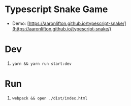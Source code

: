 # Typescript Snake Game
- Demo: [https://aaronlifton.github.io/typescript-snake/](https://aaronlifton.github.io/typescript-snake/)

# Dev
1. `yarn && yarn run start:dev`

# Run
1. `webpack && open ./dist/index.html`
